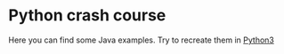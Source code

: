 # Python crash course

Here you can find some Java examples. Try to recreate them in [Python3](https://docs.python.org/3/)

